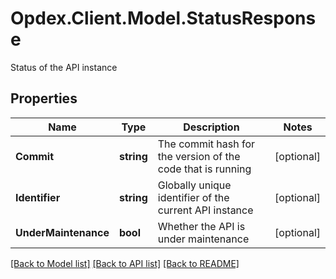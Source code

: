 # Opdex.Client.Model.StatusResponse
Status of the API instance

## Properties

Name | Type | Description | Notes
------------ | ------------- | ------------- | -------------
**Commit** | **string** | The commit hash for the version of the code that is running | [optional] 
**Identifier** | **string** | Globally unique identifier of the current API instance | [optional] 
**UnderMaintenance** | **bool** | Whether the API is under maintenance | [optional] 

[[Back to Model list]](../README.md#documentation-for-models) [[Back to API list]](../README.md#documentation-for-api-endpoints) [[Back to README]](../README.md)


